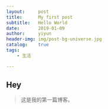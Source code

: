 ```yaml
---
layout:		post
title:		My first post
subtitle:	Hello World
date:		2019-01-09
author:		yiyun
header-img:	img/post-bg-universe.jpg
catalog:	true
tags:
	- 生活

---
```


## Hey
>这是我的第一篇博客。

